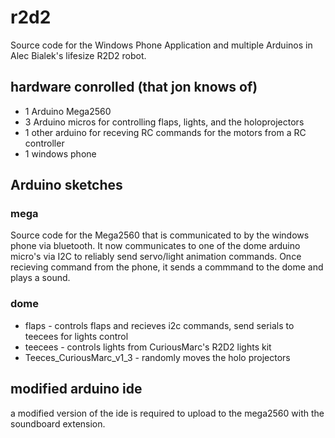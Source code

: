 # r2d2
Source code for the Windows Phone Application and multiple Arduinos in Alec Bialek's lifesize R2D2 robot.

## hardware conrolled (that jon knows of)
* 1 Arduino Mega2560
* 3 Arduino micros for controlling flaps, lights, and the holoprojectors
* 1 other arduino for receving RC commands for the motors from a RC controller
* 1 windows phone

## Arduino sketches

### mega
Source code for the Mega2560 that is communicated to by the windows phone via bluetooth.
It now communicates to one of the dome arduino micro's via I2C to reliably send servo/light animation commands.
Once recieving command from the phone, it sends a commmand to the dome and plays a sound.

### dome
* flaps - controls flaps and recieves i2c commands, send serials to teecees for lights control
* teecees - controls lights from CuriousMarc's R2D2 lights kit
* Teeces_CuriousMarc_v1_3 - randomly moves the holo projectors

## modified arduino ide
a modified version of the ide is required to upload to the mega2560 with the soundboard extension.
